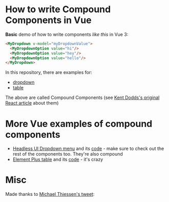 # How to write Compound Components in Vue

**Basic** demo of how to write components *like this* in Vue 3:
```html
<MyDropdown v-model="myDropdownValue">
  <MyDropdownOption value="hi"/>
  <MyDropdownOption value="hey"/>
  <MyDropdownOption value="hello"/>
</MyDropdown>
```
In this repository, there are examples for:
* [dropdown](https://github.com/3nuc/vue-compound-components/blob/master/example-dropdown/Example.vue)
* [table](https://github.com/3nuc/vue-compound-components/blob/master/example-table/Example.vue)

The above are called Compound Components (see [Kent Dodds's original React article](https://kentcdodds.com/blog/compound-components-with-react-hooks) about them)

# More Vue examples of compound components
* [Headless UI Dropdown menu](https://headlessui.dev/vue/menu#basic-example) and its [code](https://github.com/tailwindlabs/headlessui/blob/main/packages/%40headlessui-vue/src/components/menu/menu.ts) - make sure to check out the rest of the components too. They're also compound
* [Element Plus table](https://element-plus.org/#/en-US/component/table) and its [code](https://github.com/element-plus/element-plus/blob/27c74347a2b735391eb1fd02e6326510800096c2/packages/table/src/table.vue) - it's crazy

# Misc
Made thanks to [Michael Thiessen's tweet](https://twitter.com/3nuc1/status/1382468056354545666): 
